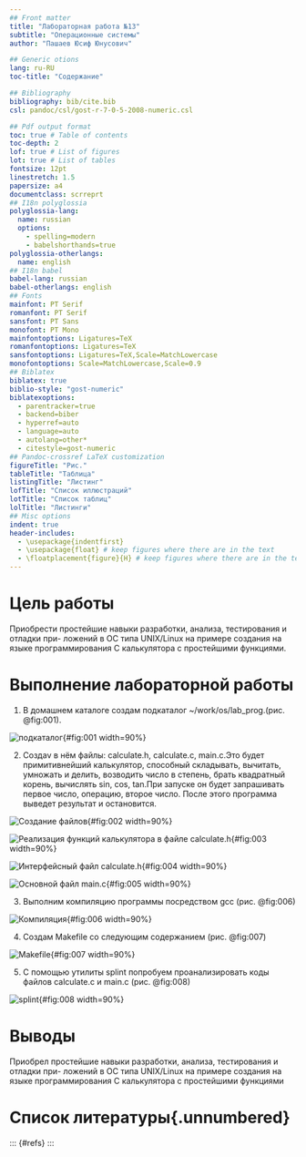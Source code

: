 ```yaml
---
## Front matter
title: "Лабораторная работа №13"
subtitle: "Операционные системы"
author: "Пашаев Юсиф Юнусович"

## Generic otions
lang: ru-RU
toc-title: "Содержание"

## Bibliography
bibliography: bib/cite.bib
csl: pandoc/csl/gost-r-7-0-5-2008-numeric.csl

## Pdf output format
toc: true # Table of contents
toc-depth: 2
lof: true # List of figures
lot: true # List of tables
fontsize: 12pt
linestretch: 1.5
papersize: a4
documentclass: scrreprt
## I18n polyglossia
polyglossia-lang:
  name: russian
  options:
	- spelling=modern
	- babelshorthands=true
polyglossia-otherlangs:
  name: english
## I18n babel
babel-lang: russian
babel-otherlangs: english
## Fonts
mainfont: PT Serif
romanfont: PT Serif
sansfont: PT Sans
monofont: PT Mono
mainfontoptions: Ligatures=TeX
romanfontoptions: Ligatures=TeX
sansfontoptions: Ligatures=TeX,Scale=MatchLowercase
monofontoptions: Scale=MatchLowercase,Scale=0.9
## Biblatex
biblatex: true
biblio-style: "gost-numeric"
biblatexoptions:
  - parentracker=true
  - backend=biber
  - hyperref=auto
  - language=auto
  - autolang=other*
  - citestyle=gost-numeric
## Pandoc-crossref LaTeX customization
figureTitle: "Рис."
tableTitle: "Таблица"
listingTitle: "Листинг"
lofTitle: "Список иллюстраций"
lotTitle: "Список таблиц"
lolTitle: "Листинги"
## Misc options
indent: true
header-includes:
  - \usepackage{indentfirst}
  - \usepackage{float} # keep figures where there are in the text
  - \floatplacement{figure}{H} # keep figures where there are in the text
---
```


# Цель работы

Приобрести простейшие навыки разработки, анализа, тестирования и отладки при-
ложений в ОС типа UNIX/Linux на примере создания на языке программирования
С калькулятора с простейшими функциями.

# Выполнение лабораторной работы

1.  В домашнем каталоге создам подкаталог ~/work/os/lab_prog.(рис. @fig:001).

![подкаталог](image/1.png){#fig:001 width=90%}

2. Cоздаv в нём файлы: calculate.h, calculate.c, main.c.Это будет примитивнейший калькулятор, способный складывать, вычитать, умножать и делить, возводить число в степень, брать квадратный корень, вычислять sin, cos, tan.При запуске он будет запрашивать первое число, операцию, второе число. После этого программа выведет результат и остановится.

![Создание файлов](image/2.png){#fig:002 width=90%}

![Реализация функций калькулятора в файле calculate.h](image/3.png){#fig:003 width=90%}

![Интерфейсный файл calculate.h](image/4.png){#fig:004 width=90%}

![Основной файл main.c](image/5.png){#fig:005 width=90%}

3. Выполним компиляцию программы посредством gcc  (рис. @fig:006)

![Компиляция](image/6.png){#fig:006 width=90%}

4. Создам Makefile со следующим содержанием (рис. @fig:007)

![Makefile](image/7.png){#fig:007 width=90%}

5. С помощью утилиты splint попробуем проанализировать коды файлов calculate.c
и main.c (рис. @fig:008)

![splint](image/8.png){#fig:008 width=90%}

# Выводы

Приобрел простейшие навыки разработки, анализа, тестирования и отладки при-
ложений в ОС типа UNIX/Linux на примере создания на языке программирования
С калькулятора с простейшими функциями

# Список литературы{.unnumbered}

::: {#refs}
:::
